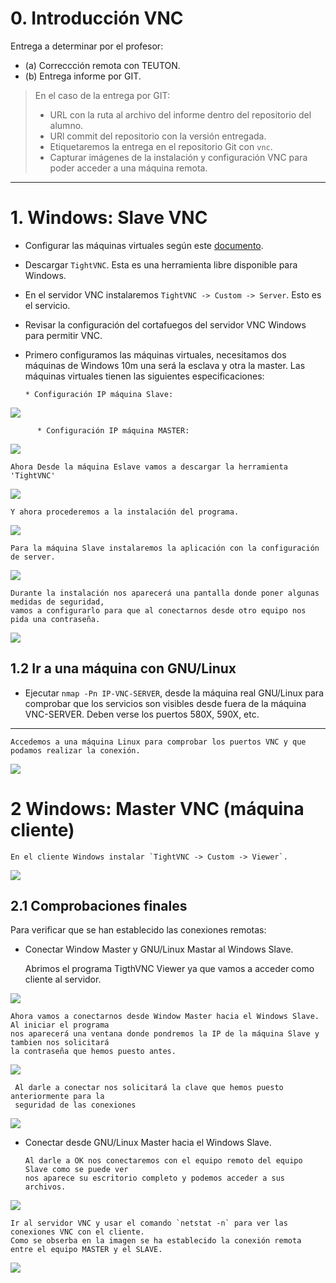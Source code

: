 # 0. Introducción VNC
Entrega a determinar por el profesor:
* (a) Correccción remota con TEUTON.
* (b) Entrega informe por GIT.
> En el caso de la entrega por GIT:
> * URL con la ruta al archivo del informe dentro del repositorio del alumno.
> * URl commit del repositorio con la versión entregada.
> * Etiquetaremos la entrega en el repositorio Git con `vnc`.
> * Capturar imágenes de la instalación y configuración VNC para poder acceder a una máquina remota.
---
# 1. Windows: Slave VNC
* Configurar las máquinas virtuales según este [documento](../../global/configuracion/).
* Descargar `TightVNC`. Esta es una herramienta libre disponible para Windows.
* En el servidor VNC instalaremos `TightVNC -> Custom -> Server`. Esto es el servicio.
* Revisar la configuración del cortafuegos del servidor VNC Windows para permitir VNC.


* Primero configuramos las máquinas virtuales, necesitamos dos máquinas de Windows 10m una será la esclava y otra la master. Las máquinas virtuales tienen las siguientes especificaciones:

      * Configuración IP máquina Slave:



![ ](11.png)



          * Configuración IP máquina MASTER:


![ ](12.png)


    Ahora Desde la máquina Eslave vamos a descargar la herramienta 'TightVNC'

![](1-1.png)


    Y ahora procederemos a la instalación del programa.



![](1.png)


    Para la máquina Slave instalaremos la aplicación con la configuración de server.


![](2.png)


    Durante la instalación nos aparecerá una pantalla donde poner algunas medidas de seguridad,
    vamos a configurarlo para que al conectarnos desde otro equipo nos pida una contraseña.


![](3.png)



## 1.2 Ir a una máquina con GNU/Linux
* Ejecutar `nmap -Pn IP-VNC-SERVER`, desde la máquina real GNU/Linux para comprobar
que los servicios son visibles desde fuera de la máquina VNC-SERVER. Deben verse los puertos 580X, 590X, etc.
---

    Accedemos a una máquina Linux para comprobar los puertos VNC y que podamos realizar la conexión.

![](7.png)



# 2 Windows: Master VNC (máquina cliente)

    En el cliente Windows instalar `TightVNC -> Custom -> Viewer`.


![](4.png)



## 2.1 Comprobaciones finales

Para verificar que se han establecido las conexiones remotas:
* Conectar Window Master y GNU/Linux Mastar al Windows Slave.


    Abrimos el programa TigthVNC Viewer ya que vamos a acceder como cliente al servidor.


![](13.png)



    Ahora vamos a conectarnos desde Window Master hacia el Windows Slave. Al iniciar el programa
    nos aparecerá una ventana donde pondremos la IP de la máquina Slave y tambien nos solicitará
    la contraseña que hemos puesto antes.


![](6.png)


     Al darle a conectar nos solicitará la clave que hemos puesto anteriormente para la
     seguridad de las conexiones

![](9.png)


* Conectar desde GNU/Linux Master hacia el Windows Slave.

      Al darle a OK nos conectaremos con el equipo remoto del equipo Slave como se puede ver
      nos aparece su escritorio completo y podemos acceder a sus archivos.


![](10.png)




    Ir al servidor VNC y usar el comando `netstat -n` para ver las conexiones VNC con el cliente.
    Como se obserba en la imagen se ha establecido la conexión remota entre el equipo MASTER y el SLAVE.


![](5.png)
